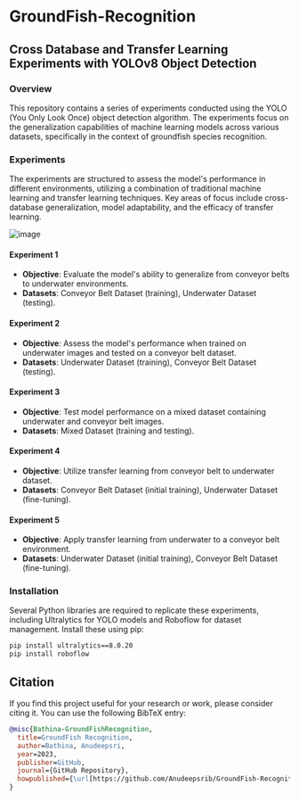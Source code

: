 # GroundFish-Recognition

## Cross Database and Transfer Learning Experiments with YOLOv8 Object Detection

### Overview
This repository contains a series of experiments conducted using the YOLO (You Only Look Once) object detection algorithm. The experiments focus on the generalization capabilities of machine learning models across various datasets, specifically in the context of groundfish species recognition.

### Experiments
The experiments are structured to assess the model's performance in different environments, utilizing a combination of traditional machine learning and transfer learning techniques. Key areas of focus include cross-database generalization, model adaptability, and the efficacy of transfer learning.

![image](https://github.com/Anudeepsrib/GroundFish-Recognition/assets/36981925/97aa6677-4f65-44ba-a586-79cb576955e1)


#### Experiment 1
- **Objective**: Evaluate the model's ability to generalize from conveyor belts to underwater environments.
- **Datasets**: Conveyor Belt Dataset (training), Underwater Dataset (testing).

#### Experiment 2
- **Objective**: Assess the model's performance when trained on underwater images and tested on a conveyor belt dataset.
- **Datasets**: Underwater Dataset (training), Conveyor Belt Dataset (testing).

#### Experiment 3
- **Objective**: Test model performance on a mixed dataset containing underwater and conveyor belt images.
- **Datasets**: Mixed Dataset (training and testing).

#### Experiment 4
- **Objective**: Utilize transfer learning from conveyor belt to underwater dataset.
- **Datasets**: Conveyor Belt Dataset (initial training), Underwater Dataset (fine-tuning).

#### Experiment 5
- **Objective**: Apply transfer learning from underwater to a conveyor belt environment.
- **Datasets**: Underwater Dataset (initial training), Conveyor Belt Dataset (fine-tuning).

### Installation
Several Python libraries are required to replicate these experiments, including Ultralytics for YOLO models and Roboflow for dataset management. Install these using pip:
```bash
pip install ultralytics==8.0.20
pip install roboflow
```

## Citation

If you find this project useful for your research or work, please consider citing it. You can use the following BibTeX entry:

```bibtex
@misc{Bathina-GroundFishRecognition,
  title=GroundFish Recognition,
  author=Bathina, Anudeepsri,
  year=2023,
  publisher=GitHub,
  journal={GitHub Repository},
  howpublished={\url[https://github.com/Anudeepsrib/GroundFish-Recognition/]},
}
